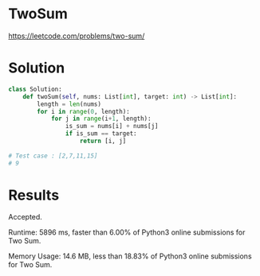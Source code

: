 # TwoSum
https://leetcode.com/problems/two-sum/
# Solution
```python
class Solution:
    def twoSum(self, nums: List[int], target: int) -> List[int]:
        length = len(nums)
        for i in range(0, length):
            for j in range(i+1, length):
                is_sum = nums[i] + nums[j]
                if is_sum == target:
                    return [i, j]
                    
# Test case : [2,7,11,15]
# 9
```
# Results
Accepted.

Runtime: 5896 ms, faster than 6.00% of Python3 online submissions for Two Sum.

Memory Usage: 14.6 MB, less than 18.83% of Python3 online submissions for Two Sum.
